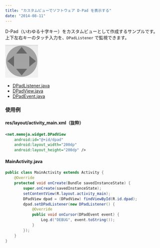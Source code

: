 ```yaml
---
title: "カスタムビューでソフトウェア D-Pad を表示する"
date: "2014-08-11"
---
```


D-Pad（いわゆる十字キー）をカスタムビューとして作成するサンプルです。
上下左右キーのタッチ入力を、`DPadListener` で監視できます。

![software-dpad.png](./software-dpad.png)


- [DPadListener.java](./DPadListener.java)
- [DPadView.java](./DPadView.java)
- [DPadEvent.java](./DPadEvent.java)

### 使用例

#### res/layout/activity_main.xml（抜粋）

~~~ xml
<net.memoja.widget.DPadView
    android:id="@+id/dpad"
    android:layout_width="200dp"
    android:layout_height="200dp" />
~~~

#### MainActivity.java

~~~ java
public class MainActivity extends Activity {
    @Override
    protected void onCreate(Bundle savedInstanceState) {
        super.onCreate(savedInstanceState);
        setContentView(R.layout.activity_main);
        DPadView dpad = (DPadView) findViewById(R.id.dpad);
        dpad.setDPadListener(new DPadListener() {
            @Override
            public void onCursor(DPadEvent event) {
                Log.d("DEBUG", event.toString());
            }
        });
    }
}
~~~

